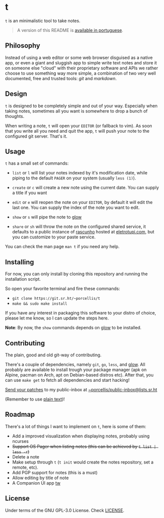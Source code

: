 # t

`t` is an minimalistic tool to take notes.

> A version of this README is [available in portuguese][readme-pt-br].

[readme-pt-br]: https://git.sr.ht/~porcellis/t/tree/master/README.pt-br.md

## Philosophy

Instead of using a web editor or some web browser disguised as a native
app, or even a giant and sluggish app to simple write text notes and
store it on someone else "cloud" with their proprietary software and
APIs we rather choose to use something way more simple, a combination of
two very well documented, free and trusted tools: *git* and *markdown*.

## Design

`t` is designed to be completely simple and out of your way. Especially
when taking notes, sometimes all you want is somewhere to drop a bunch
of thoughts.

When writing a note, `t` will open your `EDITOR` (or fallback to vim).
As soon that you write all you need and quit the app, `t` will push your
note to the configured git server. That's it.

## Usage

`t` has a small set of commands:

- `list` or `l` will list your notes indexed by it's modification date,
while piping to the default `PAGER` on your system (usually `less (1)`).

- `create` or `c` will create a new note using the current date. You can supply
a title if you want

- `edit` or `e` will reopen the note on your `EDITOR`, by default it
will edit the last one. You can supply the index of the note you want to edit.

- `show` or `s` will pipe the note to [glow][glow]

- `share` or `sh` will throw the note on the configured shared service,
it defaults to a public instance of [rascunho][rascunho] hosted at
[eletrotupi.com][eletrotupi], but you can customize to your paste
service.

[rascunho]: https://sr.ht/~porcellis/rascunho
[glow]: https://github.com/charmbracelet/glow
[eletrotupi]: https://eletrotupi.com 

You can check the man page `man t` if you need any help.

## Installing

For now, you can only install by cloning this repository and running the
installation script.

So open your favorite terminal and fire these commands:
- `git clone https://git.sr.ht/~porcellis/t`
- `make && sudo make install`

If you have any interest in packaging this software to your distro of
choice, please let me know, so I can update the steps here.

**Note**: By now, the `show` commands depends on 
[glow][glow] to be installed.

## Contributing

The plain, good and old git-way of contributing.

There's a couple of dependencies, namely `git`, `go`, `less`, and
[glow][glow]. All probably are available to install trough your package
manager (apk on Alpine, pacman on Arch, apt on Debian-based distros
etc). After that, you can use `make get` to fetch all dependencies and
start hacking!

[Send your patches][git-send-email] to my public-inbox at
[~porcellis/public-inbox@lists.sr.ht][public-inbox]

(Remember to use [plain text][plain-text])!

[public-inbox]: mailto:~porcellis/public-inbox@lists.sr.ht
[plain-text]: https://useplaintext.email
[git-send-email]: https://git-send-email.io

## Roadmap

There's a lot of things I want to implement on `t`, here is some of them:

- Add a improved visualization when displaying notes, probably using
ncurses
- ~~Support OS Pager when listing notes (this can be achieved by `t list
| less -r`)~~
- Delete a note
- Make setup through `t` (`t init` would create the notes repository, set a remote, etc).
- Add PGP support for notes (this is a must)
- Allow editing by title of note
- A Companion UI app [tw](https://git.sr.ht/~porcellis/tw)

## License

Under terms of the GNU GPL-3.0 License. Check
[LICENSE](https://git.sr.ht/~porcellis/t/tree/master/LICENSE).
